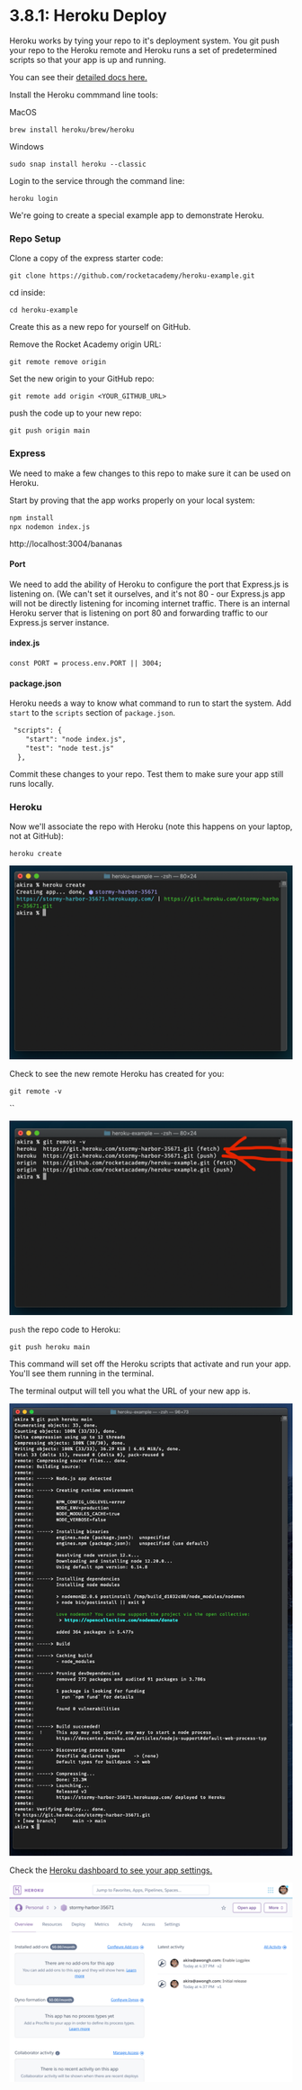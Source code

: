 # 3.8.1: Heroku Deploy

Heroku works by tying your repo to it's deployment system. You git push your repo to the Heroku remote and Heroku runs a set of predetermined scripts so that your app is up and running.

You can see their [detailed docs here.](https://devcenter.heroku.com/articles/getting-started-with-nodejs?singlepage=true)

Install the Heroku commmand line tools:

MacOS

```text
brew install heroku/brew/heroku
```

Windows

```text
sudo snap install heroku --classic
```

Login to the service through the command line:

```text
heroku login
```

We're going to create a special example app to demonstrate Heroku.

### Repo Setup

Clone a copy of the express starter code:

```text
git clone https://github.com/rocketacademy/heroku-example.git
```

cd inside:

```text
cd heroku-example
```

Create this as a new repo for yourself on GitHub.

Remove the Rocket Academy origin URL:

```text
git remote remove origin
```

Set the new origin to your GitHub repo:

```text
git remote add origin <YOUR_GITHUB_URL>
```

push the code up to your new repo:

```text
git push origin main
```

### Express

We need to make a few changes to this repo to make sure it can be used on Heroku.

Start by proving that the app works properly on your local system:

```text
npm install
npx nodemon index.js
```

http://localhost:3004/bananas

#### Port

We need to add the ability of Heroku to configure the port that Express.js is listening on. \(We can't set it ourselves, and it's not 80 - our Express.js app will not be directly listening for incoming internet traffic. There is an internal Heroku server that is listening on port 80 and forwarding traffic to our Express.js server instance.

#### index.js

```text
const PORT = process.env.PORT || 3004;
```

#### package.json

Heroku needs a way to know what command to run to start the system. Add `start` to the `scripts` section of `package.json`.

```text
 "scripts": {
    "start": "node index.js",
    "test": "node test.js"
  },
```

Commit these changes to your repo. Test them to make sure your app still runs locally.

### Heroku

Now we'll associate the repo with Heroku \(note this happens on your laptop, not at GitHub\):

```text
heroku create
```

![](../../.gitbook/assets/screen-shot-2020-12-10-at-4.37.07-pm.png)

Check to see the new remote Heroku has created for you:

```text
git remote -v
```

\`\`

![](../../.gitbook/assets/screen-shot-2020-12-10-at-4.37.20-pm.png)

`push` the repo code to Heroku:

```text
git push heroku main
```

This command will set off the Heroku scripts that activate and run your app. You'll see them running in the terminal.

The terminal output will tell you what the URL of your new app is.

![](../../.gitbook/assets/screen-shot-2020-12-10-at-4.39.42-pm-2-.png)

Check the [Heroku dashboard to see your app settings.](https://dashboard.heroku.com/)

![](../../.gitbook/assets/screen-shot-2020-12-10-at-4.38.18-pm.png)



